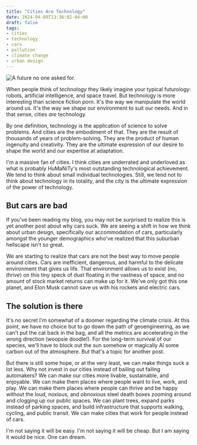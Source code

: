 ```yaml
---
title: "Cities Are Technology"
date: 2024-04-09T13:36:02-04:00
draft: false
tags:
- cities
- technology
- cars
- pollution
- climate change
- urban design
---
```

![A future no one asked for.](cover.png "It's not the future we wanted, but what we got. The backward cars and other weirdness are good examples of why we are not 'AI' yet.")

When people think of _technology_ they likely imagine your typical futurology:
robots, artificial intelligence, and space travel. But technology is more
interesting than science fiction porn. It's the way we manipulate the world
around us. It's the way we shape our environment to suit our needs. And in that
sense, cities _are_ technology.

By one definition, technology is the application of science to solve problems.
And cities are the embodiment of that. They are the result of thousands of years
of problem-solving. They are the product of human ingenuity and creativity. They
are the ultimate expression of our desire to shape the world and our expertise
at adaptation.

I'm a massive fan of cities. I think cities are underrated and underloved as
what is probably HuMaNiTy's most outstanding technological achievement. We tend
to think about small individual technologies. Still, we tend not to think about
technology in its totality, and the city is the ultimate expression of the power
of technology.

## But cars are bad

If you've been reading my blog, you may not be surprised to realize this is yet
another post about why cars suck. We are seeing a shift in how we think about
urban design, specifically our accommodation of cars, particularly amongst the
younger demographics who've realized that this suburban hellscape isn't so
great.

We are starting to realize that cars are not the best way to move people around
cities. Cars are inefficient, dangerous, and harmful to the delicate environment
that gives us life. That environment allows us to exist (no, _thrive_) on this
tiny speck of dust floating in the vastness of space, and no amount of stock
market returns can make up for it. We've only got this one planet, and Elon Musk
cannot save us with his rockets and electric cars.

## The solution is there

It's no secret I'm somewhat of a doomer regarding the climate crisis. At this
point, we have no choice but to go down the path of geoengineering, as we can't
put the cat back in the bag, and all the metrics are accelerating in the wrong
direction (woopsie doodle!). For the long-term survival of our species, we'll
have to block out the sun somehow or magically AI some carbon out of the
atmosphere. But that's a topic for another post.

But there is still some hope, or at the very least, we can make things suck a
lot less. Why not invest in our cities instead of bailing out failing
automakers? We can make our cities more livable, sustainable, and enjoyable. We
can make them places where people want to live, work, and play. We can make them
places where people can thrive and be happy without the loud, noxious, and
obnoxious steel death boxes zooming around and clogging up our public spaces. We
can plant trees, expand parks instead of parking spaces, and build
infrastructure that supports walking, cycling, and public transit. We can make
cities that work for people instead of cars.

I'm not saying it will be easy. I'm not saying it will be cheap. But I am saying
it would be nice. One can dream.
